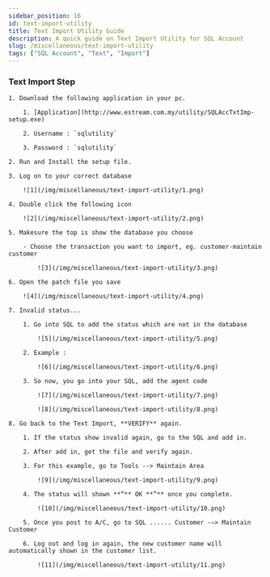 ```yaml
---
sidebar_position: 16
id: text-import-utility
title: Text Import Utility Guide
description: A quick guide on Text Import Utility for SQL Account
slug: /miscellaneous/text-import-utility
tags: ["SQL Account", "Text", "Import"]
---
```


### Text Import Step

    1. Download the following application in your pc.

        1. [Application](http://www.estream.com.my/utility/SQLAccTxtImp-setup.exe)

        2. Username : `sqlutility`

        3. Password : `sqlutility`

    2. Run and Install the setup file.

    3. Log on to your correct database

        ![1](/img/miscellaneous/text-import-utility/1.png)

    4. Double click the following icon

        ![2](/img/miscellaneous/text-import-utility/2.png)

    5. Makesure the top is show the database you choose

        - Choose the transaction you want to import, eg. customer-maintain customer

            ![3](/img/miscellaneous/text-import-utility/3.png)

    6. Open the patch file you save

        ![4](/img/miscellaneous/text-import-utility/4.png)

    7. Invalid status...

        1. Go into SQL to add the status which are not in the database

            ![5](/img/miscellaneous/text-import-utility/5.png)

        2. Example :

            ![6](/img/miscellaneous/text-import-utility/6.png)

        3. So now, you go into your SQL, add the agent code

            ![7](/img/miscellaneous/text-import-utility/7.png)

            ![8](/img/miscellaneous/text-import-utility/8.png)

    8. Go back to the Text Import, **VERIFY** again.

        1. If the status show invalid again, go to the SQL and add in.

        2. After add in, get the file and verify again.

        3. For this example, go to Tools --> Maintain Area

            ![9](/img/miscellaneous/text-import-utility/9.png)

        4. The status will shown **“** OK **”** once you complete.

            ![10](/img/miscellaneous/text-import-utility/10.png)

        5. Once you post to A/C, go to SQL ...... Customer -–> Maintain Customer

        6. Log out and log in again, the new customer name will automatically shown in the customer list.

            ![11](/img/miscellaneous/text-import-utility/11.png)
